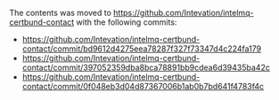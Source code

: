 The contents was moved to
  https://github.com/Intevation/intelmq-certbund-contact
with the following commits:
 * https://github.com/Intevation/intelmq-certbund-contact/commit/bd9612d4275eea78287f327f73347d4c224fa179
 * https://github.com/Intevation/intelmq-certbund-contact/commit/397052359dba8bca78891bb9cdea6d39435ba42c
 * https://github.com/Intevation/intelmq-certbund-contact/commit/0f048eb3d04d87367006b1ab0b7bd641f4783f4c
